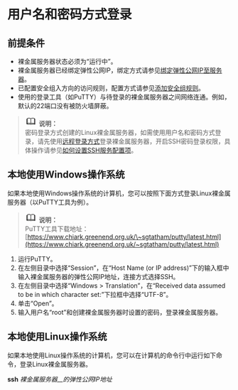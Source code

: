 # 用户名和密码方式登录<a name="zh-cn_topic_0053537015"></a>

## 前提条件<a name="section33044631113942"></a>

-   裸金属服务器状态必须为“运行中”。
-   裸金属服务器已经绑定弹性公网IP，绑定方式请参见[绑定弹性公网IP至服务器](绑定弹性公网IP至服务器.md)。
-   已配置安全组入方向的访问规则，配置方式请参见[添加安全组规则](添加安全组规则.md)。
-   使用的登录工具（如PuTTY）与待登录的裸金属服务器之间网络连通。例如，默认的22端口没有被防火墙屏蔽。

>![](public_sys-resources/icon-note.gif) **说明：**   
>密码登录方式创建的Linux裸金属服务器，如需使用用户名和密码方式登录，请先使用[远程登录方式](远程登录方式.md)登录裸金属服务器，开启SSH密码登录权限，具体操作请参见[如何设置SSH服务配置项](https://support.huaweicloud.com/bms_faq/bms_faq_0040.html)。  

## 本地使用Windows操作系统<a name="section62238598113942"></a>

如果本地使用Windows操作系统的计算机，您可以按照下面方式登录Linux裸金属服务器（以PuTTY工具为例）。

>![](public_sys-resources/icon-note.gif) **说明：**   
>PuTTY工具下载地址：[https://www.chiark.greenend.org.uk/\~sgtatham/putty/latest.html](https://www.chiark.greenend.org.uk/~sgtatham/putty/latest.html)  

1.  运行PuTTY。
2.  在左侧目录中选择“Session”，在“Host Name \(or IP address\)”下的输入框中输入裸金属服务器的弹性公网IP地址，连接方式选择SSH。
3.  在左侧目录中选择“Windows \> Translation”，在“Received data assumed to be in which character set:”下拉框中选择“UTF-8”。
4.  单击“Open”。
5.  输入用户名“root”和创建裸金属服务器时设置的密码，登录裸金属服务器。

## 本地使用Linux操作系统<a name="section6934158113942"></a>

如果本地使用Linux操作系统的计算机，您可以在计算机的命令行中运行如下命令，登录Linux裸金属服务器。

**ssh** _裸金属服务器__的弹性公网IP地址_

